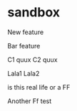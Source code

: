# sandbox

New feature

Bar feature

C1 quux
C2 quux


Lala1
Lala2

is this real life or a FF

Another Ff test

